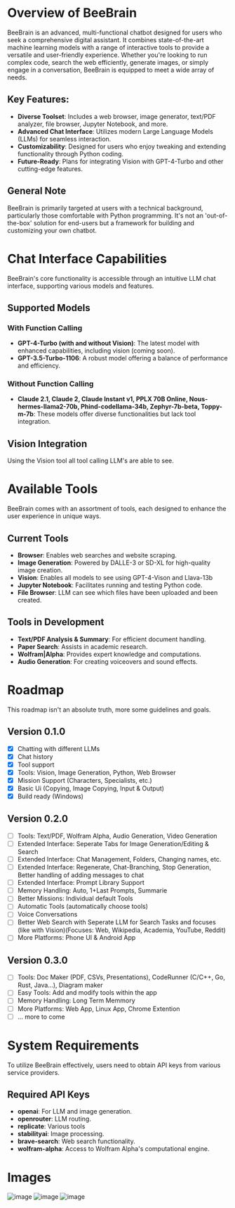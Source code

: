 # Overview of BeeBrain
BeeBrain is an advanced, multi-functional chatbot designed for users who seek a comprehensive digital assistant. It combines state-of-the-art machine learning models with a range of interactive tools to provide a versatile and user-friendly experience. Whether you're looking to run complex code, search the web efficiently, generate images, or simply engage in a conversation, BeeBrain is equipped to meet a wide array of needs.

## Key Features:
- **Diverse Toolset**: Includes a web browser, image generator, text/PDF analyzer, file browser, Jupyter Notebook, and more.
- **Advanced Chat Interface**: Utilizes modern Large Language Models (LLMs) for seamless interaction.
- **Customizability**: Designed for users who enjoy tweaking and extending functionality through Python coding.
- **Future-Ready**: Plans for integrating Vision with GPT-4-Turbo and other cutting-edge features.

## General Note
BeeBrain is primarily targeted at users with a technical background, particularly those comfortable with Python programming. It's not an 'out-of-the-box' solution for end-users but a framework for building and customizing your own chatbot.

# Chat Interface Capabilities
BeeBrain's core functionality is accessible through an intuitive LLM chat interface, supporting various models and features.

## Supported Models
### With Function Calling
- **GPT-4-Turbo (with and without Vision)**: The latest model with enhanced capabilities, including vision (coming soon).
- **GPT-3.5-Turbo-1106**: A robust model offering a balance of performance and efficiency.

### Without Function Calling
- **Claude 2.1, Claude 2, Claude Instant v1, PPLX 70B Online, Nous-hermes-llama2-70b, Phind-codellama-34b, Zephyr-7b-beta, Toppy-m-7b**: These models offer diverse functionalities but lack tool integration.

## Vision Integration
Using the Vision tool all tool calling LLM's are able to see.

# Available Tools
BeeBrain comes with an assortment of tools, each designed to enhance the user experience in unique ways.

## Current Tools
- **Browser**: Enables web searches and website scraping.
- **Image Generation**: Powered by DALLE-3 or SD-XL for high-quality image creation.
- **Vision**: Enables all models to see using GPT-4-Vison and Llava-13b
- **Jupyter Notebook**: Facilitates running and testing Python code.
- **File Browser**: LLM can see which files have been uploaded and been created. 

## Tools in Development
- **Text/PDF Analysis & Summary**: For efficient document handling.
- **Paper Search**: Assists in academic research.
- **Wolfram|Alpha**: Provides expert knowledge and computations.
- **Audio Generation**: For creating voiceovers and sound effects.

# Roadmap 
This roadmap isn't an absolute truth, more some guidelines and goals.

## Version 0.1.0
- [x] Chatting with different LLMs
- [x] Chat history
- [x] Tool support
- [x] Tools: Vision, Image Generation, Python, Web Browser
- [x] Mission Support (Characters, Specialists, etc.)
- [x] Basic Ui (Copying, Image Copying, Input & Output)
- [x] Build ready (Windows)

## Version 0.2.0
- [ ] Tools: Text/PDF, Wolfram Alpha, Audio Generation, Video Generation
- [ ] Extended Interface: Seperate Tabs for Image Generation/Editing & Search
- [ ] Extended Interface: Chat Management, Folders, Changing names, etc.
- [ ] Extended Interface: Regenerate, Chat-Branching, Stop Generation, Better handling of adding messages to chat 
- [ ] Extended Interface: Prompt Library Support
- [ ] Memory Handling: Auto, 1+Last Prompts, Summarie
- [ ] Better Missions: Individual default Tools
- [ ] Automatic Tools (automatically choose tools)
- [ ] Voice Conversations
- [ ] Better Web Search with Seperate LLM for Search Tasks and focuses (like with Vision)(Focuses: Web, Wikipedia, Academia, YouTube, Reddit)
- [ ] More Platforms: Phone UI & Android App

## Version 0.3.0
- [ ] Tools: Doc Maker (PDF, CSVs, Presentations), CodeRunner (C/C++, Go, Rust, Java...), Diagram maker
- [ ] Easy Tools: Add and modify tools within the app
- [ ] Memory Handling: Long Term Memmory 
- [ ] More Platforms: Web App, Linux App, Chrome Extention 
- [ ] ... more to come

# System Requirements
To utilize BeeBrain effectively, users need to obtain API keys from various service providers.

## Required API Keys
- **openai**: For LLM and image generation.
- **openrouter**: LLM routing.
- **replicate**: Various tools
- **stabilityai**: Image processing.
- **brave-search**: Web search functionality.
- **wolfram-alpha**: Access to Wolfram Alpha's computational engine.

# Images 
![image](https://github.com/MartianInGreen/BeeBrain/assets/24570687/1e9f0b9c-32a0-4f26-a98d-a6af892dedd8)
![image](https://github.com/MartianInGreen/BeeBrain/assets/24570687/14825e96-61e2-448c-90e2-10f928b249cb)
![image](https://github.com/MartianInGreen/BeeBrain/assets/24570687/302ca6db-d748-430c-8e99-e72fa6f04d50)


